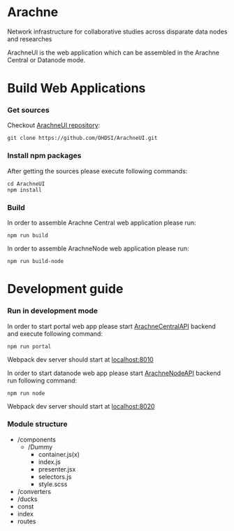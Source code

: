 # Arachne
Network infrastructure for collaborative studies across disparate data nodes and researches

ArachneUI is the web application which can be assembled in the Arachne Central or Datanode mode.

# Build Web Applications

### Get sources

Checkout [ArachneUI repository](https://github.com/OHDSI/ArachneUI.git): 
```
git clone https://github.com/OHDSI/ArachneUI.git 
```

### Install npm packages

After getting the sources please execute following commands: 

```
cd ArachneUI
npm install
```

### Build

In order to assemble Arachne Central web application please run:
```
npm run build
```
In order to assemble ArachneNode web application please run:
```
npm run build-node
```

# Development guide

### Run in development mode

In order to start portal web app please start [ArachneCentralAPI](https://github.com/OHDSI/ArachneCentralAPI) backend and execute following command:
```
npm run portal
```
Webpack dev server should start at [localhost:8010](http://localhost:8010)


In order to start datanode web app please start [ArachneNodeAPI](https://github.com/OHDSI/ArachneNodeAPI) backend run following command:
```
npm run node
```
Webpack dev server should start at [localhost:8020](http://localhost:8020)


### Module structure

- /components
  - /Dummy
    - container.js(x)
    - index.js
    - presenter.jsx
    - selectors.js
    - style.scss
- /converters
- /ducks
- const
- index
- routes

